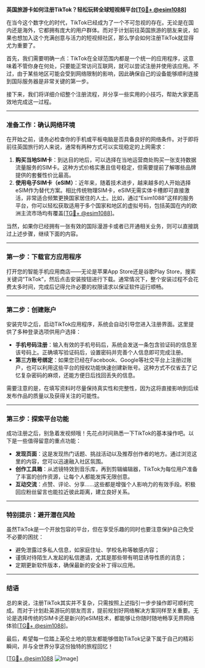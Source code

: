 **英国旅游卡如何注册TikTok？轻松玩转全球短视频平台[[TG💪+ @esim1088](https://t.me/s/esim1088)]**

在当今这个数字化的时代，TikTok已经成为了一个不可忽视的存在。无论是在国内还是海外，它都拥有庞大的用户群体。而对于计划前往英国旅游的朋友来说，如果也想加入这个充满创意与活力的短视频社区，那么学会如何注册TikTok就显得尤为重要了。

首先，我们需要明确一点：TikTok在全球范围内都是一个统一的应用程序，这意味着不管你身在何处，只要能正常访问互联网，就可以尝试注册并使用该应用。不过，由于某些地区可能会受到网络限制的影响，因此确保自己的设备能够顺利连接到国际服务器是非常关键的第一步。

接下来，我们将详细介绍整个注册流程，并分享一些实用的小技巧，帮助大家更高效地完成这一过程。

---

### **准备工作：确认网络环境**
在开始之前，请务必检查你的手机或平板电脑是否具备良好的网络条件。对于即将前往英国旅行的人来说，通常有两种方式可以实现稳定的上网需求：
1. **购买当地SIM卡**：到达目的地后，可以选择在当地运营商处购买一张支持数据流量服务的SIM卡。这种方式价格实惠且信号稳定，但需要提前了解哪些品牌提供的套餐性价比最高。
2. **使用电子SIM卡（eSIM）**：近年来，随着技术进步，越来越多的人开始选择eSIM作为替代方案。相比传统物理SIM卡，eSIM无需实体卡槽即可直接激活，非常适合频繁更换国家居住的人士。比如，通过“Esim1088”这样的服务平台，你可以轻松获取适用于多个国家和地区的虚拟号码，包括英国在内的欧洲主流市场均有覆盖[[TG💪+ @esim1088](https://t.me/s/esim1088)]。

当然，如果你已经拥有一张有效的国际漫游卡或者已开通相关业务，则可以直接跳过上述步骤，继续下面的内容。

---

### **第一步：下载官方应用程序**
打开您的智能手机应用商店——无论是苹果App Store还是谷歌Play Store，搜索关键词“TikTok”，然后点击安装按钮进行下载。通常情况下，整个安装过程不会花费太多时间，完成后记得允许必要的权限请求以保证软件运行顺畅。

---

### **第二步：创建账户**
安装完毕之后，启动TikTok应用程序，系统会自动引导您进入注册界面。这里提供了多种登录选项供用户选择：

- **手机号码注册**：输入有效的手机号码后，系统会发送一条包含验证码的信息至该号码上。正确填写验证码后，设置密码并完善个人信息即可完成注册。
- **第三方账号绑定**：如果您已经在Facebook、Google等社交平台上注册过账户，也可以利用这些平台的授权功能快速创建新账号。这种方式不仅省去了记忆复杂密码的麻烦，还能方便日后找回丢失的信息。

需要注意的是，在填写资料时尽量保持真实性和完整性，因为这将直接影响到后续发布作品的质量以及获得关注的可能性。

---

### **第三步：探索平台功能**
成功注册之后，别急着发视频哦！先花点时间熟悉一下TikTok的基本操作吧。以下是一些值得留意的重点功能：
- **发现页面**：这是发现热门话题、挑战活动以及推荐创作者的地方。通过浏览这里的内容，您可以迅速融入社区氛围。
- **创作工具箱**：从滤镜特效到音乐库，再到剪辑编辑器，TikTok为每位用户准备了丰富的创作资源，让每个人都能发挥无限创意。
- **互动交流**：点赞、评论、分享……这些都是增强个人影响力的有效手段。积极回应粉丝留言也能拉近彼此距离，建立良好关系。

---

### **特别提示：避开潜在风险**
虽然TikTok是一个开放包容的平台，但在享受乐趣的同时也要注意保护自己免受不必要的困扰：
- 避免泄露过多私人信息，如家庭住址、学校名称等敏感内容；
- 谨慎对待陌生人发起的私信邀请，尤其是那些带有明显诱导性质的消息；
- 定期更新软件版本，确保最新的安全补丁得以应用。

---

### **结语**
总的来说，注册TikTok其实并不复杂，只需按照上述指引一步步操作即可顺利完成。而对于计划赴英游玩的朋友而言，提前规划好网络解决方案同样至关重要。无论是选择传统的SIM卡还是新兴的eSIM技术，都能够让你随时随地畅享无界网络体验[[TG💪+ @esim1088](https://t.me/s/esim1088)]。

最后，希望每一位踏上英伦土地的朋友都能够借助TikTok记录下属于自己的精彩瞬间，并与全世界分享这份独特的旅程回忆！

[[TG💪+ @esim1088](https://t.me/s/esim1088) ![Image](https://i.postimg.cc/4NQfJmqS/Snipaste-2025-05-13-00-14-12.png)]